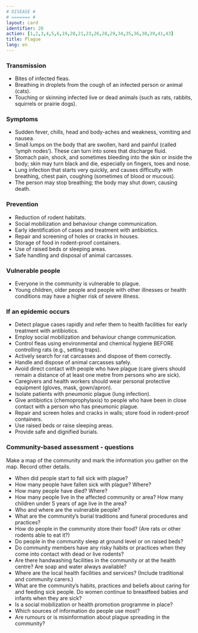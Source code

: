 ```yaml
---
# DISEASE #
# ======= #
layout: card
identifier: 20
action: [1,2,3,4,5,6,19,20,21,23,26,28,29,34,35,36,38,39,41,43]
title: Plague
lang: en
---
```


### Transmission

- Bites of infected fleas.
- Breathing in droplets from the cough of an infected person or animal (cats).
- Touching or skinning infected live or dead animals (such as rats, rabbits, squirrels or prairie dogs).

### Symptoms

- Sudden fever, chills, head and body-aches and weakness, vomiting and nausea.
- Small lumps on the body that are swollen, hard and painful (called ‘lymph nodes’). These can turn into sores that discharge fluid.
- Stomach pain, shock, and sometimes bleeding into the skin or inside the body; skin may turn black and die, especially on fingers, toes and nose.
- Lung infection that starts very quickly, and causes difficulty with breathing, chest pain, coughing (sometimes of blood or mucous).
- The person may stop breathing; the body may shut down, causing death.

### Prevention

- Reduction of rodent habitats.
- Social mobilization and behaviour change communication.
- Early identification of cases and treatment with antibiotics.
- Repair and screening of holes or cracks in houses.
- Storage of food in rodent-proof containers.
- Use of raised beds or sleeping areas.
- Safe handling and disposal of animal carcasses.

### Vulnerable people

- Everyone in the community is vulnerable to plague.
- Young children, older people and people with other illnesses or health conditions may have a higher risk of severe illness.

### If an epidemic occurs

- Detect plague cases rapidly and refer them to health facilities for early treatment with antibiotics.
- Employ social mobilization and behaviour change communication.
- Control fleas using environmental and chemical hygiene BEFORE controlling rats (e.g., setting traps).
- Actively search for rat carcasses and dispose of them correctly.
- Handle and dispose of animal carcasses safely.
- Avoid direct contact with people who have plague (care givers should remain a distance of at least one metre from persons who are sick).
- Caregivers and health workers should wear personal protective equipment (gloves, mask, gown/apron).
- Isolate patients with pneumonic plague (lung infection).
- Give antibiotics (chemoprophylaxis) to people who have been in close contact with a person who has pneumonic plague.
- Repair and screen holes and cracks in walls; store food in rodent-proof containers.
- Use raised beds or raise sleeping areas.
- Provide safe and dignified burials.

### Community-based assessment - questions

Make a map of the community and mark the information you gather on the map. Record other details.
- When did people start to fall sick with plague?
- How many people have fallen sick with plague? Where?
- How many people have died? Where?
- How many people live in the affected community or area? How many children under 5 years of age live in the area?
- Who and where are the vulnerable people?
- What are the community’s burial traditions and funeral procedures and practices?
- How do people in the community store their food? (Are rats or other rodents able to eat it?)
- Do people in the community sleep at ground level or on raised beds?
- Do community members have any risky habits or practices when they come into contact with dead or live rodents?
- Are there handwashing facilities in the community or at the health centre? Are soap and water always available?
- Where are the local health facilities and services? (Include traditional and community carers.)
- What are the community’s habits, practices and beliefs about caring for and feeding sick people. Do women continue to breastfeed babies and infants when they are sick?
- Is a social mobilization or health promotion programme in place?
- Which sources of information do people use most?
- Are rumours or is misinformation about plague spreading in the community?
